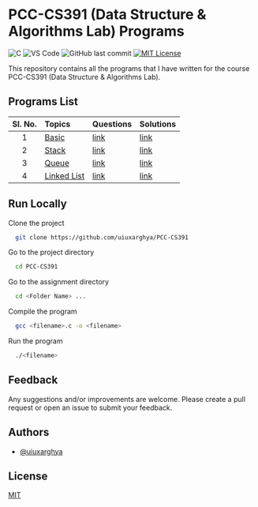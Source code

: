 # PCC-CS391 (Data Structure & Algorithms Lab) Programs
![C](https://img.shields.io/badge/C-informational?style=flat&logo=C&logoColor=white&color=007396)
![VS Code](https://img.shields.io/badge/VS_Code-informational?style=flat&logo=visual-studio-code&logoColor=white&color=007ACC)
![GitHub last commit](https://img.shields.io/github/last-commit/uiuxarghya/PCC-CS391?label=Last%20Updated)
[![MIT License](https://img.shields.io/badge/License-MIT-green.svg)](https://choosealicense.com/licenses/mit/)

This repository contains all the programs that I have written for the course PCC-CS391 (Data Structure & Algorithms Lab).

## Programs List

| Sl. No. | Topics | Questions | Solutions |
| :-----: | :-------- | :------- | :------------------------- |
| 1 | [Basic](./assign-1/README.md) | [link](./assign-1/README.md#questions) | [link](./assign-1/README.md#solutions) |
| 2 | [Stack](./assign-2/README.md) | [link](./assign-2/README.md#questions) | [link](./assign-2/README.md#solutions) |
| 3 | [Queue](./assign-3/README.md) | [link](./assign-3/README.md#questions) | [link](./assign-3/README.md#solutions) |
| 4 | [Linked List](./assign-4/README.md) | [link](./assign4/README.md#questions) | [link](./assign-4/README.md#solutions) |

## Run Locally

Clone the project

```bash
  git clone https://github.com/uiuxarghya/PCC-CS391
```

Go to the project directory

```bash
  cd PCC-CS391
```

Go to the assignment directory

```bash
  cd <Folder Name> ...
```

Compile the program

```bash
  gcc <filename>.c -o <filename>
```

Run the program

```bash
  ./<filename>
```

## Feedback

Any suggestions and/or improvements are welcome. Please create a pull request or open an issue to submit your feedback.

## Authors

- [@uiuxarghya](https://www.github.com/uiuxarghya)

## License

[MIT](./LICENSE)
